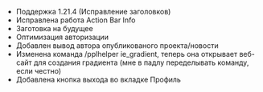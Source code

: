 - Поддержка 1.21.4 (Исправление заголовков)
- Исправлена работа Action Bar Info
- Заготовка на будущее
- Оптимизация авторизации
- Добавлен вывод автора опубликованого проекта/новости
- Изменена команда /pplhelper ie_gradient, теперь она открывает веб-сайт для создания градиента (мне в падлу переделывать команду, если честно)
- Добавлена кнопка выхода во вкладке Профиль